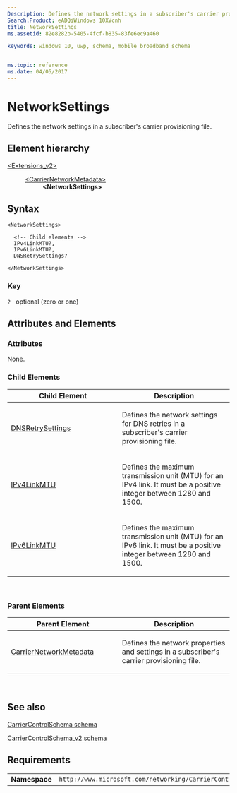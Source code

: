 ```yaml
---
Description: Defines the network settings in a subscriber's carrier provisioning file.
Search.Product: eADQiWindows 10XVcnh
title: NetworkSettings
ms.assetid: 82e8282b-5405-4fcf-b835-83fe6ec9a460

keywords: windows 10, uwp, schema, mobile broadband schema


ms.topic: reference
ms.date: 04/05/2017
---
```


# NetworkSettings


Defines the network settings in a subscriber's carrier provisioning file.

## Element hierarchy

<dl>
<dt><a href="element-extensions-v2.md">&lt;Extensions_v2&gt;</a></dt>
<dd>
<dl>
<dt><a href="element-carriernetworkmetadata.md">&lt;CarrierNetworkMetadata&gt;</a></dt>
<dd><b>&lt;NetworkSettings&gt;</b></dd>
</dl>
</dd>
</dl>

## Syntax

``` syntax
<NetworkSettings>

  <!-- Child elements -->
  IPv4LinkMTU?,
  IPv6LinkMTU?,
  DNSRetrySettings?

</NetworkSettings>
```

### Key

`?`   optional (zero or one)

## Attributes and Elements


### Attributes

None.

### Child Elements

<table>
<colgroup>
<col width="50%" />
<col width="50%" />
</colgroup>
<thead>
<tr class="header">
<th>Child Element</th>
<th>Description</th>
</tr>
</thead>
<tbody>
<tr class="odd">
<td><a href="element-dnsretrysettings.md">DNSRetrySettings</a> </td>
<td><p>Defines the network settings for DNS retries in a subscriber's carrier provisioning file.</p></td>
</tr>
<tr class="even">
<td><a href="element-ipv4linkmtu.md">IPv4LinkMTU</a> </td>
<td><p>Defines the maximum transmission unit (MTU) for an IPv4 link. It must be a positive integer between 1280 and 1500.</p></td>
</tr>
<tr class="odd">
<td><a href="element-ipv6linkmtu.md">IPv6LinkMTU</a> </td>
<td><p>Defines the maximum transmission unit (MTU) for an IPv6 link. It must be a positive integer between 1280 and 1500.</p></td>
</tr>
</tbody>
</table>

 

### Parent Elements

<table>
<colgroup>
<col width="50%" />
<col width="50%" />
</colgroup>
<thead>
<tr class="header">
<th>Parent Element</th>
<th>Description</th>
</tr>
</thead>
<tbody>
<tr class="odd">
<td><a href="element-carriernetworkmetadata.md">CarrierNetworkMetadata</a> </td>
<td><p>Defines the network properties and settings in a subscriber's carrier provisioning file.</p></td>
</tr>
</tbody>
</table>

 

## See also


[CarrierControlSchema schema](https://msdn.microsoft.com/library/windows/apps/hh868312)

[CarrierControlSchema\_v2 schema](schema-root.md)

## Requirements

|          |         |
|----------|--------------|
| **Namespace** | `http://www.microsoft.com/networking/CarrierControl/v2` |

 

 




